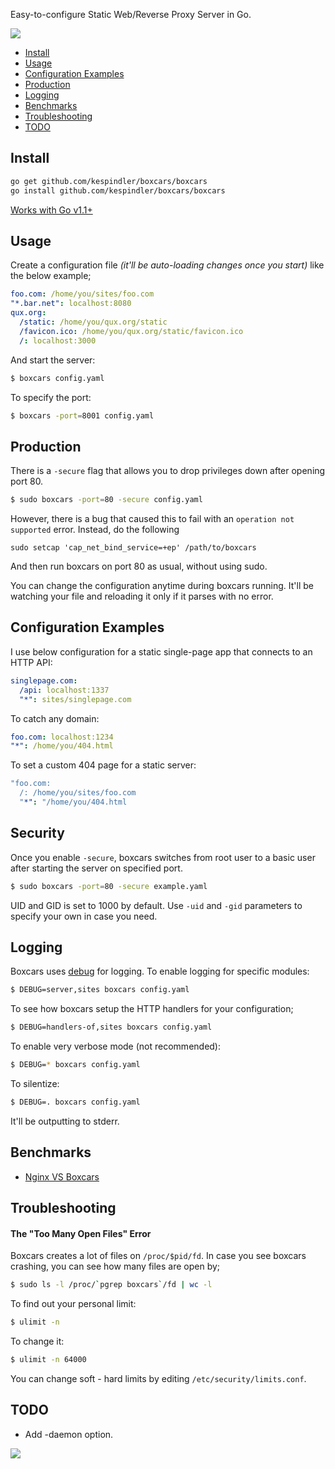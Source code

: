 Easy-to-configure Static Web/Reverse Proxy Server in Go.

![](http://i.cloudup.com/i5Tpn00lCc.png)

* [Install](#install)
* [Usage](#usage)
* [Configuration Examples](#configuration-examples)
* [Production](#production)
* [Logging](#logging)
* [Benchmarks](#benchmarks)
* [Troubleshooting](#troubleshooting)
* [TODO](#todo)

## Install

```bash
go get github.com/kespindler/boxcars/boxcars
go install github.com/kespindler/boxcars/boxcars
```

[Works with Go v1.1+](https://github.com/azer/boxcars/issues/14)

## Usage

Create a configuration file *(it'll be auto-loading changes once you start)*  like the below example;

```yaml
foo.com: /home/you/sites/foo.com
"*.bar.net": localhost:8080
qux.org:
  /static: /home/you/qux.org/static
  /favicon.ico: /home/you/qux.org/static/favicon.ico
  /: localhost:3000
```

And start the server:

```bash
$ boxcars config.yaml
```

To specify the port:

```bash
$ boxcars -port=8001 config.yaml
```

## Production

There is a `-secure` flag that allows you to drop privileges down after opening port 80.

```bash
$ sudo boxcars -port=80 -secure config.yaml
```

However, there is a bug that caused this to fail with an `operation not supported` error.
Instead, do the following

`sudo setcap 'cap_net_bind_service=+ep' /path/to/boxcars`

And then run boxcars on port 80 as usual, without using sudo.

You can change the configuration anytime during boxcars running. 
It'll be watching your file and reloading it only if it parses with no error.

## Configuration Examples

I use below configuration for a static single-page app that connects to an HTTP API:

```yaml
singlepage.com:
  /api: localhost:1337
  "*": sites/singlepage.com
```

To catch any domain:

```yaml
foo.com: localhost:1234
"*": /home/you/404.html
```

To set a custom 404 page for a static server:

```yaml
"foo.com:
  /: /home/you/sites/foo.com
  "*": "/home/you/404.html
```

## Security

Once you enable `-secure`, boxcars switches from root user to a basic user after starting the server on specified port. 

```bash
$ sudo boxcars -port=80 -secure example.yaml
```

UID and GID is set to 1000 by default. Use `-uid` and `-gid` parameters to specify your own in case you need.

## Logging

Boxcars uses [debug](http://github.com/azer/debug) for logging. To enable logging for specific modules: 

```bash
$ DEBUG=server,sites boxcars config.yaml
```

To see how boxcars setup the HTTP handlers for your configuration;

```bash
$ DEBUG=handlers-of,sites boxcars config.yaml
```

To enable very verbose mode (not recommended):

```bash
$ DEBUG=* boxcars config.yaml
```

To silentize:

```bash
$ DEBUG=. boxcars config.yaml
```

It'll be outputting to stderr.

## Benchmarks

* [Nginx VS Boxcars](https://gist.github.com/azer/5955772)

## Troubleshooting

#### The "Too Many Open Files" Error

Boxcars creates a lot of files on `/proc/$pid/fd`. In case you see boxcars crashing, you can see how many files are open by;

```bash
$ sudo ls -l /proc/`pgrep boxcars`/fd | wc -l
```

To find out your personal limit:

```bash
$ ulimit -n
```

To change it:

```bash
$ ulimit -n 64000
```


You can change soft - hard limits by editing `/etc/security/limits.conf`.

## TODO

* Add -daemon option.

![](http://i.cloudup.com/rH_0UwNYg1.jpg)
